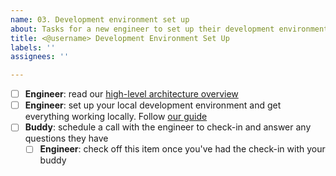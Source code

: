 ```yaml
---
name: 03. Development environment set up
about: Tasks for a new engineer to set up their development environment
title: <@username> Development Environment Set Up
labels: ''
assignees: ''

---
```


- [ ] **Engineer**: read our [high-level architecture overview](https://github.com/hypothesis/onboarding/blob/main/docs/architecture.md)
- [ ] **Engineer**: set up your local development environment and get everything working locally.
      Follow [our guide](https://github.com/hypothesis/onboarding/blob/main/docs/DEVELOPING.md)
- [ ] **Buddy**: schedule a call with the engineer to check-in and answer any questions they have
  - [ ] **Engineer**: check off this item once you've had the check-in with your buddy

